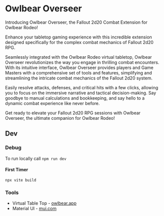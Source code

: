 # Owlbear Overseer

Introducing Owlbear Overseer, the Fallout 2d20 Combat Extension for Owlbear Rodeo!

Enhance your tabletop gaming experience with this incredible extension designed specifically for the complex combat mechanics of Fallout 2d20 RPG.

Seamlessly integrated with the Owlbear Rodeo virtual tabletop, Owlbear Overseer revolutionizes the way you engage in thrilling combat encounters. With its intuitive interface, Owlbear Overseer provides players and Game Masters with a comprehensive set of tools and features, simplifying and streamlining the intricate combat mechanics of the Fallout 2d20 system.

Easily resolve attacks, defenses, and critical hits with a few clicks, allowing you to focus on the immersive narrative and tactical decision-making. Say goodbye to manual calculations and bookkeeping, and say hello to a dynamic combat experience like never before.

Get ready to elevate your Fallout 2d20 RPG sessions with Owlbear Overseer, the ultimate companion for Owlbear Rodeo!

## Dev

### Debug

To run locally call `npm run dev`

#### First Timer

`npx vite build`

### Tools

- Virtual Table Top - [owlbear.app](https://www.owlbear.app/)
- Material UI - [mui.com](https://mui.com/)